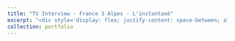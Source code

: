 ```yaml
---
title: "TV Interview - France 3 Alpes - L'instantané"
excerpt: "<div style='display: flex; justify-content: space-between; align-items: center;'><p style='flex: 1; margin: 0; padding: 0;'>I am very thankful to have been invited by Aurélie Massait to present my book and the specificities of autistic women on the show L'Instantané on France 3 Alpes. It is a regional TV channel.</p><iframe width='100%' height='315' src='https://www.youtube.com/embed/GkKcEyctN40' frameborder='0' allow='accelerometer; autoplay; clipboard-write; encrypted-media; gyroscope; picture-in-picture' allowfullscreen style='flex: 1;'></iframe></div>"
collection: portfolio
---
```

